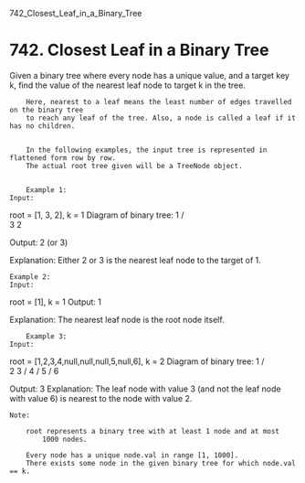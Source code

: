742_Closest_Leaf_in_a_Binary_Tree
# 742. Closest Leaf in a Binary Tree

Given a binary tree where every node has a unique value, and a target key
        k, find the value of the nearest leaf node to target k in the
        tree.
    
    
        Here, nearest to a leaf means the least number of edges travelled on the binary tree
        to reach any leaf of the tree. Also, a node is called a leaf if it has no children.
    
    
        In the following examples, the input tree is represented in flattened form row by row.
        The actual root tree given will be a TreeNode object.
    
    
        Example 1:
    Input:
root = [1, 3, 2], k = 1
Diagram of binary tree:
          1
         / \
        3   2

Output: 2 (or 3)

Explanation: Either 2 or 3 is the nearest leaf node to the target of 1.

    
    Example 2:
    Input:
root = [1], k = 1
Output: 1

Explanation: The nearest leaf node is the root node itself.

    

    
        Example 3:
    Input:
root = [1,2,3,4,null,null,null,5,null,6], k = 2
Diagram of binary tree:
             1
            / \
           2   3
          /
         4
        /
       5
      /
     6

Output: 3
Explanation: The leaf node with value 3 (and not the leaf node with value 6) is nearest to the node with value 2.

    

    Note:
    
        root represents a binary tree with at least 1 node and at most
            1000 nodes.
        
        Every node has a unique node.val in range [1, 1000].
        There exists some node in the given binary tree for which node.val == k.